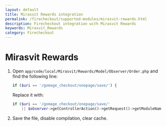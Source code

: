 ```yaml
---
layout: default
title: Mirasvit Rewards integration
permalink: /firecheckout/supported-modules/mirasvit-rewards.html
description: Firecheckout integration with Mirasvit Rewards
keywords: Mirasvit_Rewards
category: Firecheckout
---
```


# Mirasvit Rewards

 1. Open `app/code/local/Mirasvit/Rewards/Model/Observer/Order.php` and find the
 following line:

    ```php
    if ($uri == '/gomage_checkout/onepage/save/') {
    ```

    Replace it with:

    ```php
    if ($uri == '/gomage_checkout/onepage/save/'
        || $observer->getControllerAction()->getRequest()->getModuleName() == 'firecheckout') {
    ```

 2. Save the file, disable compilation, clear cache.
